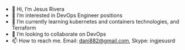 - 👋 Hi, I’m Jesus Rivera
- 👀 I’m interested in DevOps Engineer positions
- 🌱 I’m currently learning kubernetes and containers technologies, and Terraform
- 💞️ I’m looking to collaborate on DevOps
- 📫 How to reach me. Email: dani882@gmail.com, Skype: ingjesusrd

<!---
dani882/dani882 is a ✨ special ✨ repository because its `README.md` (this file) appears on your GitHub profile.
You can click the Preview link to take a look at your changes.
--->
